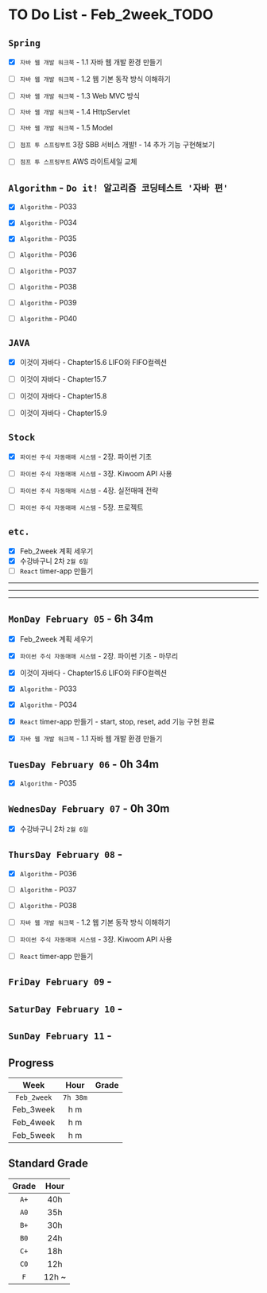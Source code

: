 # TO Do List - Feb_2week_TODO


## `Spring`
- [x] `자바 웹 개발 워크북` - 1.1 자바 웹 개발 환경 만들기
- [ ] `자바 웹 개발 워크북` - 1.2 웹 기본 동작 방식 이해하기
- [ ] `자바 웹 개발 워크북` - 1.3 Web MVC 방식
- [ ] `자바 웹 개발 워크북` - 1.4 HttpServlet
- [ ] `자바 웹 개발 워크북` - 1.5 Model
- [ ] `점프 투 스프링부트` 3장 SBB 서비스 개발! - 14 추가 기능 구현해보기
- [ ] `점프 투 스프링부트` AWS 라이트세일 교체


## `Algorithm` - `Do it! 알고리즘 코딩테스트 '자바 편'`
- [x] `Algorithm` - P033
- [x] `Algorithm` - P034
- [x] `Algorithm` - P035
- [ ] `Algorithm` - P036
- [ ] `Algorithm` - P037
- [ ] `Algorithm` - P038
- [ ] `Algorithm` - P039
- [ ] `Algorithm` - P040


## `JAVA`
- [x] 이것이 자바다 - Chapter15.6 LIFO와 FIFO컬렉션
- [ ] 이것이 자바다 - Chapter15.7
- [ ] 이것이 자바다 - Chapter15.8
- [ ] 이것이 자바다 - Chapter15.9


## `Stock`
- [x] `파이썬 주식 자동매매 시스템` - 2장. 파이썬 기초
- [ ] `파이썬 주식 자동매매 시스템` - 3장. Kiwoom API 사용
- [ ] `파이썬 주식 자동매매 시스템` - 4장. 실전매매 전략
- [ ] `파이썬 주식 자동매매 시스템` - 5장. 프로젝트



## `etc.`
- [x] Feb_2week 계획 세우기
- [x] 수강바구니 2차 `2월 6일`
- [ ] `React` timer-app 만들기

---
---
---

## `MonDay February 05` - 6h 34m 
- [x] Feb_2week 계획 세우기
- [x] `파이썬 주식 자동매매 시스템` - 2장. 파이썬 기초 - 마무리
- [x] 이것이 자바다 - Chapter15.6 LIFO와 FIFO컬렉션
- [x] `Algorithm` - P033
- [x] `Algorithm` - P034
- [x] `React` timer-app 만들기 - start, stop, reset, add 기능 구현 완료
- [x] `자바 웹 개발 워크북` - 1.1 자바 웹 개발 환경 만들기


## `TuesDay February 06` - 0h 34m
- [x] `Algorithm` - P035


## `WednesDay February 07` - 0h 30m
- [x] 수강바구니 2차 `2월 6일`


## `ThursDay February 08` - 
- [x] `Algorithm` - P036
- [ ] `Algorithm` - P037
- [ ] `Algorithm` - P038
- [ ] `자바 웹 개발 워크북` - 1.2 웹 기본 동작 방식 이해하기
- [ ] `파이썬 주식 자동매매 시스템` - 3장. Kiwoom API 사용
- [ ] `React` timer-app 만들기


## `FriDay February 09` - 



## `SaturDay February 10` - 



## `SunDay February 11` - 



## Progress
| Week | Hour | Grade |
|:---:|:---:|:---:|
|`Feb_2week`|`7h 38m`||
|Feb_3week|h m||
|Feb_4week|h m||
|Feb_5week|h m||


## Standard Grade

| Grade | Hour |
|:---:|:---:|
|`A+`|40h|
|`A0`|35h|
|`B+`|30h|
|`B0`|24h|
|`C+`|18h|
|`C0`|12h|
|`F`|12h ~|


